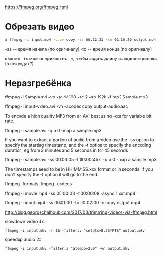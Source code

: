 https://ffmpeg.org/ffmpeg.html


# Обрезать видео

```bash
$ ffmpeg -i input.mp4 -c:av copy -ss 00:22:21 -to 02:20:26 output.mp4
```

-ss -- время начала (по оригиналу)
-to -- время конца (по оригиналу)

вместо `-to` можно применить `-t`, чтобы задать длину выходного ролика (в секундах?)

# Неразгребёнка


ffmpeg -i Sample.avi -vn -ar 44100 -ac 2 -ab 192k -f mp3 Sample.mp3

ffmpeg -i input-video.avi -vn -acodec copy output-audio.aac


To encode a high quality MP3 from an AVI best using -q:a for variable bit rate.

ffmpeg -i sample.avi -q:a 0 -map a sample.mp3

If you want to extract a portion of audio from a video use the -ss option to specify the starting timestamp, and the -t option to specify the encoding duration, eg from 3 minutes and 5 seconds in for 45 seconds

ffmpeg -i sample.avi -ss 00:03:05 -t 00:00:45.0 -q:a 0 -map a sample.mp3

The timestamps need to be in HH:MM:SS.xxx format or in seconds.
If you don't specify the -t option it will go to the end.

ffmpeg -formats
ffmpeg -codecs




ffmpeg -i movie.mp4 -ss 00:00:03 -t 00:00:08 -async 1 cut.mp4


ffmpeg -i input.mp4 -ss 00:01:00 -to 00:02:00 -c copy output.mp4

http://blog.georgechalhoub.com/2017/03/trimming-videos-via-ffmpeg.html



slowdown video 4x

```
ffmpeg -i input.mkv -r 16 -filter:v "setpts=0.25*PTS" output.mkv
```

speedup audio 2x

```
ffmpeg -i input.mkv -filter:a "atempo=2.0" -vn output.mkv
```
